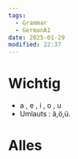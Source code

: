 ```yaml
---
tags:
  - Grammar
  - GermanA1
date: 2025-01-29
modified: 22:37
---
```

# Wichtig
* a , e , i , o , u
* Umlauts : ä,ö,ü.

# Alles

